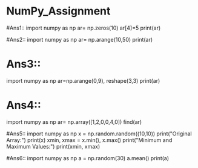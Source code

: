 # NumPy_Assignment



#Ans1::
import numpy as np
ar= np.zeros(10)
ar[4]=5
print(ar)

#Ans2::
import numpy as np
ar= np.arange(10,50)
print(ar)

# Ans3::
import numpy as np
ar=np.arange(0,9), reshape(3,3)
print(ar)

# Ans4::
import numpy as np
ar= np.array([1,2,0,0,4,0])
find(ar)

#Ans5::
import numpy as np
x = np.random.random((10,10))
print("Original Array:")
print(x) 
xmin, xmax = x.min(), x.max()
print("Minimum and Maximum Values:")
print(xmin, xmax)

#Ans6::
import numpy as np
a = np.random(30)
a.mean()
print(a)
